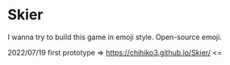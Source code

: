 # Skier
 I wanna try to build this game in emoji style. Open-source emoji.
 
 2022/07/19 first prototype
 => https://chihiko3.github.io/Skier/ <=
